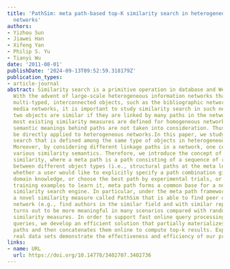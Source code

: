 ```yaml
---
title: 'PathSim: meta path-based top-K similarity search in heterogeneous information
  networks'
authors:
- Yizhou Sun
- Jiawei Han
- Xifeng Yan
- Philip S. Yu
- Tianyi Wu
date: '2011-08-01'
publishDate: '2024-09-13T09:52:59.318179Z'
publication_types:
- article-journal
abstract: Similarity search is a primitive operation in database and Web search engines.
  With the advent of large-scale heterogeneous information networks that consist of
  multi-typed, interconnected objects, such as the bibliographic networks and social
  media networks, it is important to study similarity search in such networks. Intuitively,
  two objects are similar if they are linked by many paths in the network. However,
  most existing similarity measures are defined for homogeneous networks. Different
  semantic meanings behind paths are not taken into consideration. Thus they cannot
  be directly applied to heterogeneous networks.In this paper, we study similarity
  search that is defined among the same type of objects in heterogeneous networks.
  Moreover, by considering different linkage paths in a network, one could derive
  various similarity semantics. Therefore, we introduce the concept of meta path-based
  similarity, where a meta path is a path consisting of a sequence of relations defined
  between different object types (i.e., structural paths at the meta level). No matter
  whether a user would like to explicitly specify a path combination given sufficient
  domain knowledge, or choose the best path by experimental trials, or simply provide
  training examples to learn it, meta path forms a common base for a network-based
  similarity search engine. In particular, under the meta path framework we define
  a novel similarity measure called PathSim that is able to find peer objects in the
  network (e.g., find authors in the similar field and with similar reputation), which
  turns out to be more meaningful in many scenarios compared with random-walk based
  similarity measures. In order to support fast online query processing for PathSim
  queries, we develop an efficient solution that partially materializes short meta
  paths and then concatenates them online to compute top-k results. Experiments on
  real data sets demonstrate the effectiveness and efficiency of our proposed paradigm.
links:
- name: URL
  url: https://doi.org/10.14778/3402707.3402736
---
```

